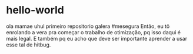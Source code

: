 # hello-world
ola mamae
uhul primeiro repositorio galera #mesegura
Então, eu tô enrolando a vera pra começar o trabalho de otimização, pq isso daqui é mais legal.
E também pq eu acho que deve ser importante aprender a usar esse tal de hitbug.
